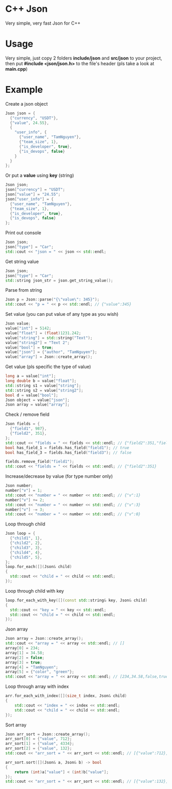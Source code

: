 # C++ Json
Very simple, very fast Json for C++

# Usage
Very simple, just copy 2 folders **include/json** and **src/json** to your project, then put **#include <json/json.h>** to the file's header (pls take a look at **main.cpp**)

# Example
Create a json object
```cpp
Json json = {
  {"currency", "USDT"},
  {"value", 24.55},
  {
    "user_info", {
      {"user_name", "TamNguyen"},
      {"team_size", 1},
      {"is_developer", true},
      {"is_devops", false}
    }
  }
};
```
Or put a **value** using **key** (string)
```cpp
Json json;
json["currency"] = "USDT";
json["value"] = "24.55";
json["user_info"] = {
  {"user_name", "TamNguyen"},
  {"team_size", 1},
  {"is_developer", true},
  {"is_devops", false}
};
```
Print out console
```cpp
Json json;
json["type"] = "Car";
std::cout << "json = " << json << std::endl;
```
Get string value
```cpp
Json json;
json["type"] = "Car";
std::string json_str = json.get_string_value();
```
Parse from string
```cpp
Json p = Json::parse("{\"value\": 345}");
std::cout << "p = " << p << std::endl; // {"value":345}
```
Set value (you can put value of any type as you wish)
```cpp
Json value;
value["int"] = 5142;
value["float"] = (float)1231.242;
value["string"] = std::string("Text");
value["string2"] = "Text 2";
value["bool"] = true;
value["json"] = {"author", "TamNguyen"};
value["array"] = Json::create_array();
```
Get value (pls specific the type of value)
```cpp
long a = value["int"];
long double b = value["float"];
std::string s1 = value["string"];
std::string s2 = value["string2"];
bool d = value["bool"];
Json object = value["json"];
Json array = value["array"];
```
Check / remove field
```cpp
Json fields = {
  {"field1", 987},
  {"field2", 351},
};
std::cout << "fields = " << fields << std::endl; // {"field2":351,"field1":987}
bool has_field_1 = fields.has_field("field1"); // true
bool has_field_3 = fields.has_field("field3"); // false

fields.remove_field("field1");
std::cout << "fields = " << fields << std::endl; // {"field2":351}
```
Increase/decrease by value (for type number only)
```cpp
Json number;
number["v"] = 1;
std::cout << "number = " << number << std::endl; // {"v":1}
number["v"] += 2;
std::cout << "number = " << number << std::endl; // {"v":3}
number["v"] -= 3;
std::cout << "number = " << number << std::endl; // {"v":0}
```
Loop through child
```cpp
Json loop = {
  {"child1", 1},
  {"child2", 2},
  {"child3", 3},
  {"child4", 4},
  {"child5", 5},
};
loop.for_each([](Json& child)
{
  std::cout << "child = " << child << std::endl;
});
```
Loop through child with key
```cpp
loop.for_each_with_key([](const std::string& key, Json& child)
{
  std::cout << "key = " << key << std::endl;
  std::cout << "child = " << child << std::endl;
});
```
Json array
```cpp
Json array = Json::create_array();
std::cout << "array = " << array << std::endl; // []
array[0] = 234;
array[1] = 34.58;
array[2] = false;
array[3] = true;
array[4] = "TamNguyen";
array[5] = {"color", "green"};
std::cout << "array = " << array << std::endl; // [234,34.58,false,true,"TamNguyen",{"color":"green"}]
```
Loop through array with index
```cpp
arr.for_each_with_index([](size_t index, Json& child)
{
    std::cout << "index = " << index << std::endl;
    std::cout << "child = " << child << std::endl;
});
```
Sort array
```cpp
Json arr_sort = Json::create_array();
arr_sort[0] = {"value", 712};
arr_sort[1] = {"value", 4334};
arr_sort[2] = {"value", 132};
std::cout << "arr_sort = " << arr_sort << std::endl; // [{"value":712},{"value":4334},{"value":132}]

arr_sort.sort([](Json& a, Json& b) -> bool
{
    return (int)a["value"] < (int)b["value"];
});
std::cout << "arr_sort = " << arr_sort << std::endl; // [{"value":132},{"value":712},{"value":4334}]
```
